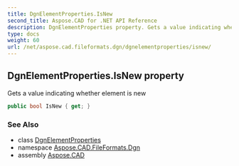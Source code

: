 ```yaml
---
title: DgnElementProperties.IsNew
second_title: Aspose.CAD for .NET API Reference
description: DgnElementProperties property. Gets a value indicating whether element is new
type: docs
weight: 60
url: /net/aspose.cad.fileformats.dgn/dgnelementproperties/isnew/
---
```

## DgnElementProperties.IsNew property

Gets a value indicating whether element is new

```csharp
public bool IsNew { get; }
```

### See Also

* class [DgnElementProperties](../)
* namespace [Aspose.CAD.FileFormats.Dgn](../../dgnelementproperties/)
* assembly [Aspose.CAD](../../../)


